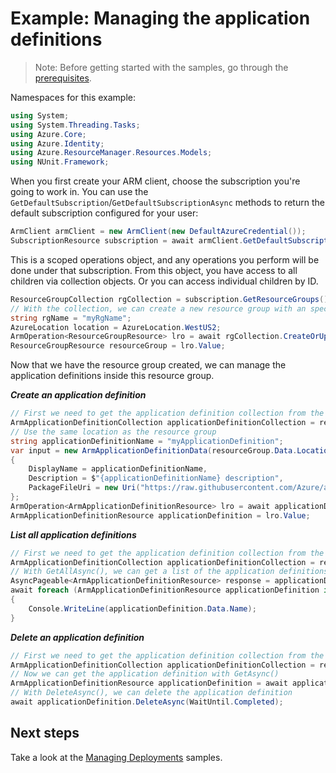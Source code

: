 # Example: Managing the application definitions

>Note: Before getting started with the samples, go through the [prerequisites](https://github.com/Azure/azure-sdk-for-net/tree/main/sdk/resourcemanager/Azure.ResourceManager#prerequisites).

Namespaces for this example:
```C# Snippet:Manage_ApplicationDefinitions_Namespaces
using System;
using System.Threading.Tasks;
using Azure.Core;
using Azure.Identity;
using Azure.ResourceManager.Resources.Models;
using NUnit.Framework;
```

When you first create your ARM client, choose the subscription you're going to work in. You can use the `GetDefaultSubscription`/`GetDefaultSubscriptionAsync` methods to return the default subscription configured for your user:

```C# Snippet:Readme_DefaultSubscription
ArmClient armClient = new ArmClient(new DefaultAzureCredential());
SubscriptionResource subscription = await armClient.GetDefaultSubscriptionAsync();
```

This is a scoped operations object, and any operations you perform will be done under that subscription. From this object, you have access to all children via collection objects. Or you can access individual children by ID.

```C# Snippet:Readme_GetResourceGroupCollection
ResourceGroupCollection rgCollection = subscription.GetResourceGroups();
// With the collection, we can create a new resource group with an specific name
string rgName = "myRgName";
AzureLocation location = AzureLocation.WestUS2;
ArmOperation<ResourceGroupResource> lro = await rgCollection.CreateOrUpdateAsync(WaitUntil.Completed, rgName, new ResourceGroupData(location));
ResourceGroupResource resourceGroup = lro.Value;
```

Now that we have the resource group created, we can manage the application definitions inside this resource group.

***Create an application definition***

```C# Snippet:Managing_ApplicationDefinitions_CreateAnApplicationDefinition
// First we need to get the application definition collection from the resource group
ArmApplicationDefinitionCollection applicationDefinitionCollection = resourceGroup.GetArmApplicationDefinitions();
// Use the same location as the resource group
string applicationDefinitionName = "myApplicationDefinition";
var input = new ArmApplicationDefinitionData(resourceGroup.Data.Location, ArmApplicationLockLevel.None)
{
    DisplayName = applicationDefinitionName,
    Description = $"{applicationDefinitionName} description",
    PackageFileUri = new Uri("https://raw.githubusercontent.com/Azure/azure-managedapp-samples/master/Managed%20Application%20Sample%20Packages/201-managed-storage-account/managedstorage.zip")
};
ArmOperation<ArmApplicationDefinitionResource> lro = await applicationDefinitionCollection.CreateOrUpdateAsync(WaitUntil.Completed, applicationDefinitionName, input);
ArmApplicationDefinitionResource applicationDefinition = lro.Value;
```

***List all application definitions***

```C# Snippet:Managing_ApplicationDefinitions_ListAllApplicationDefinitions
// First we need to get the application definition collection from the resource group
ArmApplicationDefinitionCollection applicationDefinitionCollection = resourceGroup.GetArmApplicationDefinitions();
// With GetAllAsync(), we can get a list of the application definitions in the collection
AsyncPageable<ArmApplicationDefinitionResource> response = applicationDefinitionCollection.GetAllAsync();
await foreach (ArmApplicationDefinitionResource applicationDefinition in response)
{
    Console.WriteLine(applicationDefinition.Data.Name);
}
```

***Delete an application definition***

```C# Snippet:Managing_ApplicationDefinitions_DeleteAnApplicationDefinition
// First we need to get the application definition collection from the resource group
ArmApplicationDefinitionCollection applicationDefinitionCollection = resourceGroup.GetArmApplicationDefinitions();
// Now we can get the application definition with GetAsync()
ArmApplicationDefinitionResource applicationDefinition = await applicationDefinitionCollection.GetAsync("myApplicationDefinition");
// With DeleteAsync(), we can delete the application definition
await applicationDefinition.DeleteAsync(WaitUntil.Completed);
```


## Next steps
Take a look at the [Managing Deployments](https://github.com/Azure/azure-sdk-for-net/blob/main/sdk/resources/Azure.ResourceManager.Resources/samples/Sample2_ManagingDeployments.md) samples.